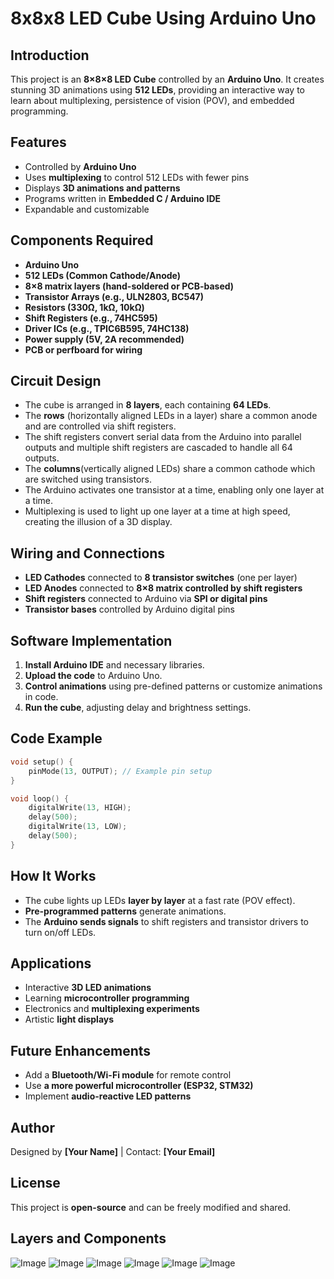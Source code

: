 # 8x8x8 LED Cube Using Arduino Uno

## Introduction
This project is an **8×8×8 LED Cube** controlled by an **Arduino Uno**. It creates stunning 3D animations using **512 LEDs**, providing an interactive way to learn about multiplexing, persistence of vision (POV), and embedded programming.

## Features
- Controlled by **Arduino Uno**
- Uses **multiplexing** to control 512 LEDs with fewer pins
- Displays **3D animations and patterns**
- Programs written in **Embedded C / Arduino IDE**
- Expandable and customizable

## Components Required
- **Arduino Uno**
- **512 LEDs (Common Cathode/Anode)**
- **8×8 matrix layers (hand-soldered or PCB-based)**
- **Transistor Arrays (e.g., ULN2803, BC547)**
- **Resistors (330Ω, 1kΩ, 10kΩ)**
- **Shift Registers (e.g., 74HC595)**
- **Driver ICs (e.g., TPIC6B595, 74HC138)**
- **Power supply (5V, 2A recommended)**
- **PCB or perfboard for wiring**

## Circuit Design
- The cube is arranged in **8 layers**, each containing **64 LEDs**.
- The **rows** (horizontally aligned LEDs in a layer) share a common anode and are controlled via shift registers.
- The shift registers convert serial data from the Arduino into parallel outputs and multiple shift registers are cascaded to handle all 64 outputs.
- The **columns**(vertically aligned LEDs) share a common cathode which are switched using transistors.
- The Arduino activates one transistor at a time, enabling only one layer at a time.
- Multiplexing is used to light up one layer at a time at high speed, creating the illusion of a 3D display.

## Wiring and Connections
- **LED Cathodes** connected to **8 transistor switches** (one per layer)
- **LED Anodes** connected to **8×8 matrix controlled by shift registers**
- **Shift registers** connected to Arduino via **SPI or digital pins**
- **Transistor bases** controlled by Arduino digital pins

## Software Implementation
1. **Install Arduino IDE** and necessary libraries.
2. **Upload the code** to Arduino Uno.
3. **Control animations** using pre-defined patterns or customize animations in code.
4. **Run the cube**, adjusting delay and brightness settings.

## Code Example
```cpp
void setup() {
    pinMode(13, OUTPUT); // Example pin setup
}

void loop() {
    digitalWrite(13, HIGH);
    delay(500);
    digitalWrite(13, LOW);
    delay(500);
}
```

## How It Works
- The cube lights up LEDs **layer by layer** at a fast rate (POV effect).
- **Pre-programmed patterns** generate animations.
- The **Arduino sends signals** to shift registers and transistor drivers to turn on/off LEDs.

## Applications
- Interactive **3D LED animations**
- Learning **microcontroller programming**
- Electronics and **multiplexing experiments**
- Artistic **light displays**

## Future Enhancements
- Add a **Bluetooth/Wi-Fi module** for remote control
- Use **a more powerful microcontroller (ESP32, STM32)**
- Implement **audio-reactive LED patterns**

## Author
Designed by **[Your Name]** | Contact: **[Your Email]**

## License
This project is **open-source** and can be freely modified and shared.

## Layers and Components
![Image](https://github.com/user-attachments/assets/1ff64001-f257-43d8-9498-56b94779b121)
![Image](https://github.com/user-attachments/assets/13ef7eb2-01d3-4af6-b908-a32bc13ced94)
![Image](https://github.com/user-attachments/assets/be913dc1-1ab1-4a0b-a1bd-eac92175a295)
![Image](https://github.com/user-attachments/assets/d5950469-967b-4967-8458-ff56c951a1cb)
![Image](https://github.com/user-attachments/assets/9c05bcf7-2323-4582-b380-a74d3ef144da)
![Image](https://github.com/user-attachments/assets/d0bfbe5f-74c1-4710-b14b-97c70bcc2f79)

